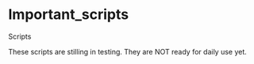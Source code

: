 # Important_scripts
Scripts

These scripts are stilling in testing. They are NOT ready for daily use yet.
